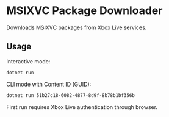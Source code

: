 # MSIXVC Package Downloader

Downloads MSIXVC packages from Xbox Live services.

## Usage

Interactive mode:
```bash
dotnet run
```

CLI mode with Content ID (GUID):
```bash
dotnet run 51b27c18-6082-4877-8d9f-8b78b1bf356b
```

First run requires Xbox Live authentication through browser.